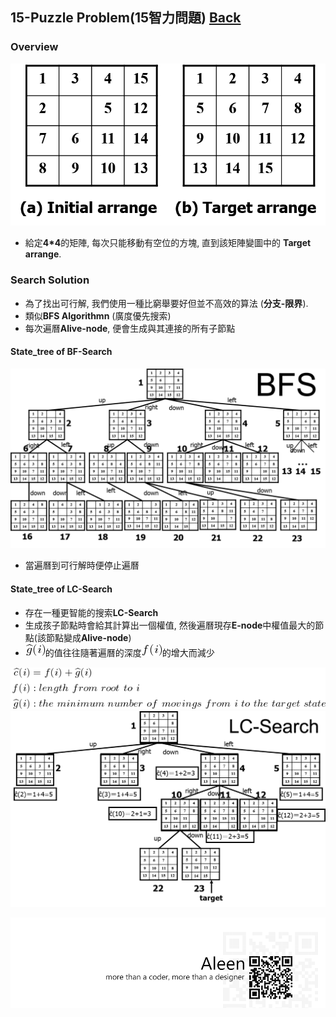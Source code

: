 ## 15-Puzzle Problem(15智力問題)	[Back](./../Search.md)

### Overview
<img src="./overview.png">

- 給定**4*4**的矩陣, 每次只能移動有空位的方塊, 直到該矩陣變圖中的 **Target arrange**.

### Search Solution
- 為了找出可行解, 我們使用一種比窮舉要好但並不高效的算法 (**分支-限界**).
- 類似**BFS Algorithmn** (廣度優先搜索)
- 每次遍曆**Alive-node**, 便會生成與其連接的所有子節點

#### State_tree of BF-Search

<img src="./state_tree_bfs.png">

- 當遍曆到可行解時便停止遍曆

#### State_tree of LC-Search
- 存在一種更智能的搜索**LC-Search**
- 生成孩子節點時會給其計算出一個權值, 然後遍曆現存**E-node**中權值最大的節點(該節點變成**Alive-node**)
- <img src="./gi.png">的值往往隨著遍曆的深度<img src="./fi.png">的增大而減少

<img src="./lc_function.png">

<img src="./state_tree_lc_search.png">

<a href="http://aleen42.github.io/" target="_blank" ><img src="./../../../../pic/tail.gif"></a>
